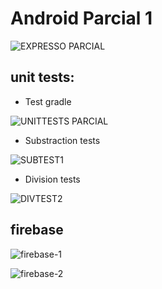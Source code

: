 # Android Parcial 1


![EXPRESSO PARCIAL](https://github.com/Vsjee/Parcial-1/assets/88046033/444317f8-471c-4cb3-925a-3d4710dadab9)

## unit tests:

- Test gradle

![UNITTESTS PARCIAL](https://github.com/Vsjee/Parcial-1/assets/88046033/827d4a22-8948-4629-a3b2-9278a05f803d)

- Substraction tests

![SUBTEST1](https://github.com/Vsjee/Parcial-1/assets/88046033/89388101-b415-40a2-8707-0b301639f612)


- Division tests
  
![DIVTEST2](https://github.com/Vsjee/Parcial-1/assets/88046033/9bade267-c2a5-4212-83f2-6aa06588092b)

## firebase

![firebase-1](https://github.com/Vsjee/Parcial-1/assets/88046033/d6f88782-61b3-4e69-be5e-edba0379f7aa)

![firebase-2](https://github.com/Vsjee/Parcial-1/assets/88046033/17af6459-7ab5-4bcd-9282-75df0fe067f0)



